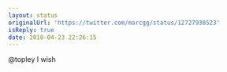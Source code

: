 ```yaml
---
layout: status
originalUrl: 'https://twitter.com/marcgg/status/12727938523'
isReply: true
date: 2010-04-23 22:26:15
---
```


@topley I wish
